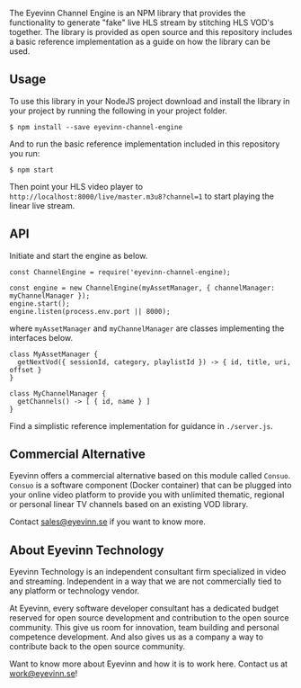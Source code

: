 The Eyevinn Channel Engine is an NPM library that provides the functionality to generate "fake" live HLS stream by stitching HLS VOD's together. The library is provided as open source and this repository includes a basic reference implementation as a guide on how the library can be used.

## Usage

To use this library in your NodeJS project download and install the library in your project by running the following in your project folder.

```
$ npm install --save eyevinn-channel-engine
```

And to run the basic reference implementation included in this repository you run:

```
$ npm start
```

Then point your HLS video player to `http://localhost:8000/live/master.m3u8?channel=1` to start playing the linear live stream.

## API

Initiate and start the engine as below.

```
const ChannelEngine = require('eyevinn-channel-engine);

const engine = new ChannelEngine(myAssetManager, { channelManager: myChannelManager });
engine.start();
engine.listen(process.env.port || 8000);
```

where `myAssetManager` and `myChannelManager` are classes implementing the interfaces below.

```
class MyAssetManager {
  getNextVod({ sessionId, category, playlistId }) -> { id, title, uri, offset }
}

class MyChannelManager {
  getChannels() -> [ { id, name } ]
}
```

Find a simplistic reference implementation for guidance in `./server.js`.

## Commercial Alternative

Eyevinn offers a commercial alternative based on this module called `Consuo`. `Consuo` is a software component (Docker container) that can be plugged into your online video platform to provide you with unlimited thematic, regional or personal linear TV channels based on an existing VOD library.

Contact sales@eyevinn.se if you want to know more.

## About Eyevinn Technology

Eyevinn Technology is an independent consultant firm specialized in video and streaming. Independent in a way that we are not commercially tied to any platform or technology vendor.

At Eyevinn, every software developer consultant has a dedicated budget reserved for open source development and contribution to the open source community. This give us room for innovation, team building and personal competence development. And also gives us as a company a way to contribute back to the open source community. 

Want to know more about Eyevinn and how it is to work here. Contact us at work@eyevinn.se!
